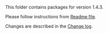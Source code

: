 This folder contains packages for version 1.4.3.

Please follow instructions from [Readme file](../../Packlink/PacklinkPro/README.md).

Changes are described in the [Change log](../../CHANGELOG.md).
